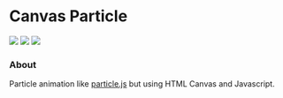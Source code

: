 # Canvas Particle

![](https://img.shields.io/github/stars/iChwn/canvas-particle.svg) ![](https://img.shields.io/github/forks/iChwn/canvas-particle.svg) ![](https://img.shields.io/github/issues/iChwn/canvas-particle.svg) 

### About

Particle animation like [particle.js](https://vincentgarreau.com/particles.js/http:// "particle.js") but using HTML Canvas and Javascript.